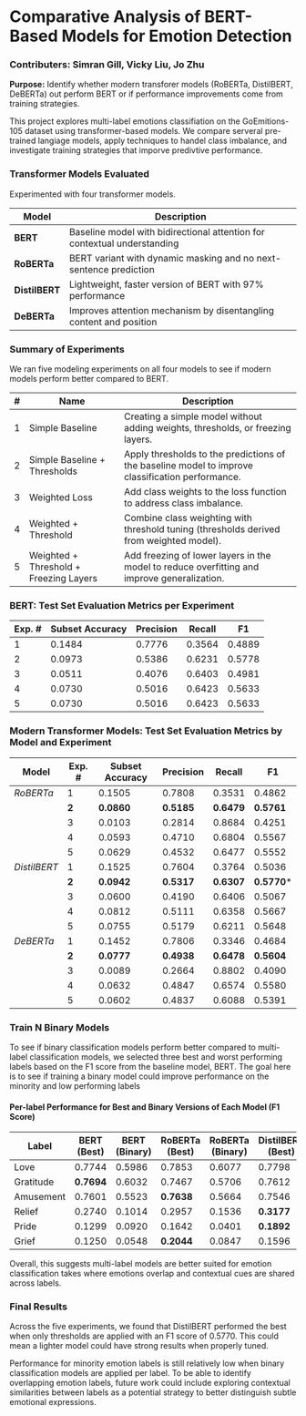 # Comparative Analysis of BERT-Based Models for Emotion Detection
### Contributers: Simran Gill, Vicky Liu, Jo Zhu

**Purpose:** Identify whether modern transforer models (RoBERTa, DistilBERT, DeBERTa) out perform BERT or if performance improvements come from training strategies. 

This project explores multi-label emotions classifiation on the GoEmitions-105 dataset using transformer-based models. We compare serveral pre-trained langiage models, apply techniques to handel class imbalance, and investigate training strategies that imporve predivtive performance.

### Transformer Models Evaluated
Experimented with four transformer models. 

| Model          | Description                                                              |
|----------------|---------------------------------------------------------------------------|
| **BERT**       | Baseline model with bidirectional attention for contextual understanding |
| **RoBERTa**    | BERT variant with dynamic masking and no next-sentence prediction        |
| **DistilBERT** | Lightweight, faster version of BERT with 97% performance                 |
| **DeBERTa**    | Improves attention mechanism by disentangling content and position       |


### Summary of Experiments
We ran five modeling experiments on all four models to see if modern models perform better compared to BERT. 

| # | Name                                | Description                                                                 |
|---|-------------------------------------|-----------------------------------------------------------------------------|
| 1 | Simple Baseline                     | Creating a simple model without adding weights, thresholds, or freezing layers. |
| 2 | Simple Baseline + Thresholds        | Apply thresholds to the predictions of the baseline model to improve classification performance. |
| 3 | Weighted Loss                       | Add class weights to the loss function to address class imbalance.         |
| 4 | Weighted + Threshold                | Combine class weighting with threshold tuning (thresholds derived from weighted model). |
| 5 | Weighted + Threshold + Freezing Layers | Add freezing of lower layers in the model to reduce overfitting and improve generalization. |

### BERT: Test Set Evaluation Metrics per Experiment

| Exp. # | Subset Accuracy | Precision | Recall | F1     |
|--------|------------------|-----------|--------|--------|
| 1      | 0.1484           | 0.7776    | 0.3564 | 0.4889 |
| 2      | 0.0973           | 0.5386    | 0.6231 | 0.5778 |
| 3      | 0.0511           | 0.4076    | 0.6403 | 0.4981 |
| 4      | 0.0730           | 0.5016    | 0.6423 | 0.5633 |
| 5      | 0.0730           | 0.5016    | 0.6423 | 0.5633 |


### Modern Transformer Models: Test Set Evaluation Metrics by Model and Experiment

| Model      | Exp. # | Subset Accuracy | Precision | Recall | F1      |
|------------|--------|------------------|-----------|--------|---------|
| *RoBERTa*  | 1      | 0.1505           | 0.7808    | 0.3531 | 0.4862  |
|            | **2**  | **0.0860**       | **0.5185**| **0.6479** | **0.5761** |
|            | 3      | 0.0103           | 0.2814    | 0.8684 | 0.4251  |
|            | 4      | 0.0593           | 0.4710    | 0.6804 | 0.5567  |
|            | 5      | 0.0629           | 0.4532    | 0.6477 | 0.5552  |
| *DistilBERT* | 1    | 0.1525           | 0.7604    | 0.3764 | 0.5036  |
|            | **2**  | **0.0942**       | **0.5317**| **0.6307** | **0.5770*** |
|            | 3      | 0.0600           | 0.4190    | 0.6406 | 0.5067  |
|            | 4      | 0.0812           | 0.5111    | 0.6358 | 0.5667  |
|            | 5      | 0.0755           | 0.5179    | 0.6211 | 0.5648  |
| *DeBERTa*  | 1      | 0.1452           | 0.7806    | 0.3346 | 0.4684  |
|            | **2**  | **0.0777**       | **0.4938**| **0.6478** | **0.5604** |
|            | 3      | 0.0089           | 0.2664    | 0.8802 | 0.4090  |
|            | 4      | 0.0632           | 0.4847    | 0.6574 | 0.5580  |
|            | 5      | 0.0602           | 0.4837    | 0.6088 | 0.5391  |


### Train N Binary Models 
To see if binary classification models perform better compared to multi-label classification models, we selected three best and worst performing labels based on the F1 score from the baseline model, BERT. The goal here is to see if training a binary model could improve performance on the minority and low performing labels

#### Per-label Performance for Best and Binary Versions of Each Model (F1 Score)

| Label     | BERT (Best) | BERT (Binary) | RoBERTa (Best) | RoBERTa (Binary) | DistilBERT (Best) | DistilBERT (Binary) | DeBERTa (Best) | DeBERTa (Binary) |
|-----------|-------------|----------------|----------------|------------------|-------------------|----------------------|----------------|-------------------|
| Love      | 0.7744      | 0.5986         | 0.7853         | 0.6077           | 0.7798            | 0.6071               | **0.7918**    | 0.6059            |
| Gratitude | **0.7694**  | 0.6032         | 0.7467         | 0.5706           | 0.7612            | 0.5989               | 0.7625         | 0.5947            |
| Amusement | 0.7601      | 0.5523         | **0.7638**     | 0.5664           | 0.7546            | 0.5297               | 0.7564         | 0.5435            |
| Relief    | 0.2740      | 0.1014         | 0.2957         | 0.1536           | **0.3177**        | 0.1193               | 0.2457         | 0.1291            |
| Pride     | 0.1299      | 0.0920         | 0.1642         | 0.0401           | **0.1892**        | 0.0927               | 0.1348         | 0.0823            |
| Grief     | 0.1250      | 0.0548         | **0.2044**     | 0.0847           | 0.1596            | 0.0689               | 0.1158         | 0.0612            |

Overall, this suggests multi-label models are better suited for emotion classification takes where emotions overlap and contextual cues are shared across labels.

### Final Results 
Across the five experiments, we found that DistilBERT performed the best when only thresholds are applied with an F1 score of 0.5770. This could mean a lighter model could have strong results when properly tuned.

Performance for minority emotion labels is still relatively low when binary classification models are applied per label. To be able to identify overlapping emotion labels, future work could include exploring contextual similarities between labels as a potential strategy to better distinguish subtle emotional expressions.   

